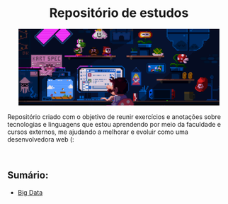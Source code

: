 <h1 align="center"> Repositório de estudos </h1>

<p align="center">
  <img alt="logo do docker" src="./public/home.gif" width="90%">
</p>

<p> Repositório criado com o objetivo de reunir exercícios e anotações sobre tecnologias e linguagens que estou aprendendo por meio da faculdade e cursos externos, me ajudando a melhorar e evoluir como uma desenvolvedora web (:</p>
<br>
<h2>Sumário:</h2>

* [Big Data](big-data)
